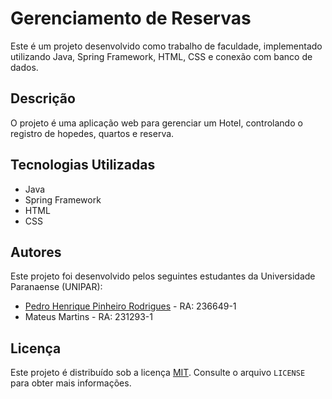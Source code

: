 # Gerenciamento de Reservas
Este é um projeto desenvolvido como trabalho de faculdade, implementado utilizando Java, Spring Framework, HTML, CSS e conexão com banco de dados.

## Descrição

O projeto é uma aplicação web para gerenciar um Hotel, controlando o registro de hopedes, quartos e reserva.

## Tecnologias Utilizadas

- Java
- Spring Framework
- HTML
- CSS
## Autores

Este projeto foi desenvolvido pelos seguintes estudantes da Universidade Paranaense (UNIPAR):

- [Pedro Henrique Pinheiro Rodrigues](https://github.com/R0DRlGUES) - RA: 236649-1
- Mateus Martins - RA: 231293-1
  
## Licença

Este projeto é distribuído sob a licença [MIT](https://github.com/seu-usuario/seu-repositorio/blob/master/LICENSE). Consulte o arquivo `LICENSE` para obter mais informações.
